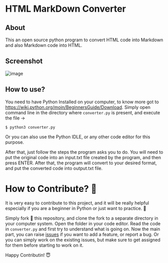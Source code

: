 # HTML MarkDown Converter

## About
This an open source python program to convert HTML code into Markdown and also Markdown code into HTML.

## Screenshot
![image](https://user-images.githubusercontent.com/65062036/198198050-407d017c-a14a-41fb-8eac-667cd80832b3.png)

## How to use?
You need to have Python Installed on your computer, to know more got to https://wiki.python.org/moin/BeginnersGuide/Download.
Simply open command line in the directory where `converter.py` is present, and execute the file ->
```
$ python3 converter.py
```

Or you can also use the Python IDLE, or any other code editor for this purpose.

After that, just follow the steps the program asks you to do. 
You will need to put the original code into an input.txt file created by the program, and then press ENTER. After that, the program will convert to your desired format, and put the converted code into output.txt file. 


# How to Contribute? 🤔
It is very easy to contribute to this project, and it will be really helpful especially if you are a beginner in Python or just want to practice. 🔰

Simply fork 🍴 this repository, and clone the fork to a separate directory in your computer system. Open the folder in your code editor. Read the code in `converter.py` and first try to understand what is going on. Now the main part, you can raise [issues](https://github.com/prakhartiwari0/HTML-MarkDown-Converter/issues) if you want to add a feature, or report a bug. Or you can simply work on the existing issues, but make sure to get assigned for them before starting to work on it.

Happy Contributin! 😇
